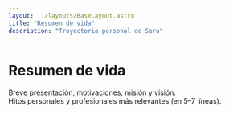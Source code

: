 ```yaml
---
layout: ../layouts/BaseLayout.astro
title: "Resumen de vida"
description: "Trayectoria personal de Sara"
---
```


# Resumen de vida

Breve presentación, motivaciones, misión y visión.  
Hitos personales y profesionales más relevantes (en 5–7 líneas).

